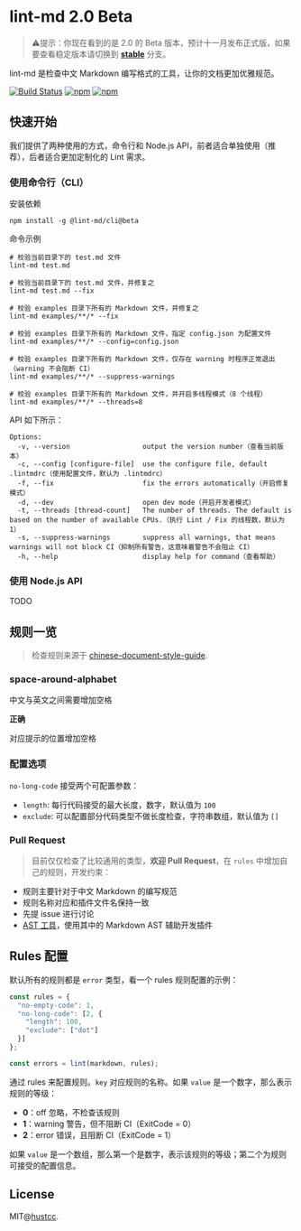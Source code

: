 # lint-md 2.0 Beta

> ⚠️提示：你现在看到的是 2.0 的 Beta
> 版本，预计十一月发布正式版，如果要查看稳定版本请切换到 **[stable](https://github.com/lint-md/lint-md/tree/stable)** 分支。

lint-md 是检查中文 Markdown 编写格式的工具，让你的文档更加优雅规范。

[![Build Status](https://travis-ci.org/hustcc/lint-md.svg?branch=master)](https://travis-ci.org/hustcc/lint-md)
[![npm](https://img.shields.io/npm/v/@lint-md/core.svg)](https://www.npmjs.com/package/lint-md)
[![npm](https://img.shields.io/npm/dm/@lint-md/core.svg)](https://www.npmjs.com/package/@lint-md/core)

## 快速开始

我们提供了两种使用的方式，命令行和 Node.js API，前者适合单独使用（推荐），后者适合更加定制化的 Lint 需求。

### 使用命令行（CLI）

安装依赖

```shell
npm install -g @lint-md/cli@beta
```

命令示例

```shell
# 校验当前目录下的 test.md 文件
lint-md test.md

# 校验当前目录下的 test.md 文件，并修复之
lint-md test.md --fix

# 校验 examples 目录下所有的 Markdown 文件，并修复之
lint-md examples/**/* --fix

# 校验 examples 目录下所有的 Markdown 文件，指定 config.json 为配置文件
lint-md examples/**/* --config=config.json

# 校验 examples 目录下所有的 Markdown 文件，仅存在 warning 时程序正常退出（warning 不会阻断 CI）
lint-md examples/**/* --suppress-warnings

# 校验 examples 目录下所有的 Markdown 文件，并开启多线程模式（8 个线程）
lint-md examples/**/* --threads=8
```

API 如下所示：

```shell
Options:
  -v, --version                  output the version number（查看当前版本）
  -c, --config [configure-file]  use the configure file, default .lintmdrc（使用配置文件，默认为 .lintmdrc）
  -f, --fix                      fix the errors automatically（开启修复模式）
  -d, --dev                      open dev mode（开启开发者模式）
  -t, --threads [thread-count]   The number of threads. The default is based on the number of available CPUs.（执行 Lint / Fix 的线程数，默认为 1）
  -s, --suppress-warnings        suppress all warnings, that means warnings will not block CI（抑制所有警告，这意味着警告不会阻止 CI）
  -h, --help                     display help for command（查看帮助）
```

### 使用 Node.js API

TODO

## 规则一览

> 检查规则来源于 [chinese-document-style-guide](https://github.com/ruanyf/document-style-guide).

### space-around-alphabet

中文与英文之间需要增加空格

**正确**

对应提示的位置增加空格

### 配置选项

`no-long-code` 接受两个可配置参数：

+ `length`: 每行代码接受的最大长度，数字，默认值为 `100`
+ `exclude`: 可以配置部分代码类型不做长度检查，字符串数组，默认值为 `[]`

### Pull Request

> 目前仅仅检查了比较通用的类型，**欢迎 Pull Request**，在 `rules` 中增加自己的规则，开发约束：

- 规则主要针对于中文 Markdown 的编写规范
- 规则名称对应和插件文件名保持一致
- 先提 issue 进行讨论
- [AST 工具](https://astexplorer.net/)，使用其中的 Markdown AST 辅助开发插件

## Rules 配置

默认所有的规则都是 `error` 类型，看一个 rules 规则配置的示例：

```js
const rules = {
  "no-empty-code": 1,
  "no-long-code": [2, {
    "length": 100,
    "exclude": ["dot"]
  }]
};

const errors = lint(markdown, rules);
```

通过 rules 来配置规则。`key` 对应规则的名称。如果 `value` 是一个数字，那么表示规则的等级：

- **0**：off 忽略，不检查该规则
- **1**：warning 警告，但不阻断 CI（ExitCode = 0）
- **2**：error 错误，且阻断 CI（ExitCode = 1）

如果 `value` 是一个数组，那么第一个是数字，表示该规则的等级；第二个为规则可接受的配置信息。

## License

MIT@[hustcc](https://github.com/hustcc).
